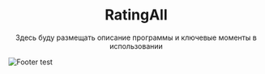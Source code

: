 <h1 align="center"> <b> RatingAll </b> </h1>
<p align="center">Здесь буду размещать описание программы и ключевые моменты в использовании</p>

![Footer test](http://www.032designltd.com/images/footer-pattern.png?crc=48203075) 